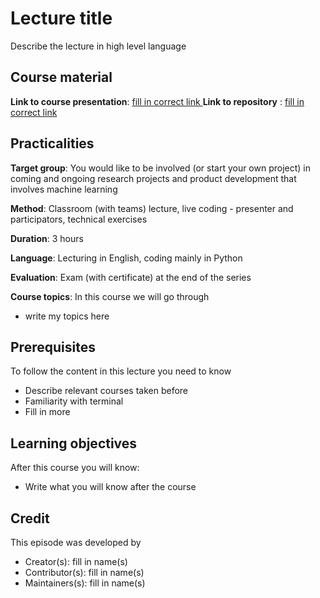 # Lecture title  

Describe the lecture in high level language

## Course material 


**Link to course presentation**: [fill in correct link ]()
**Link to repository** : [fill in correct link]()


## Practicalities 

**Target group**: You would like to be involved (or start your own project) in coming and ongoing research projects and product development that involves machine learning

**Method**: Classroom (with teams) lecture, live coding - presenter and participators, technical exercises

**Duration**: 3 hours

**Language**: Lecturing in English, coding mainly in Python

**Evaluation**: Exam (with certificate) at the end of the series 

**Course topics**: In this course we will go through 
  - write my topics here

## Prerequisites

To follow the content in this lecture you need to know
  - Describe relevant courses taken before
  - Familiarity with terminal
  - Fill in more

## Learning objectives 

After this course you will know:

- Write what you will know after the course

## Credit

This episode was developed by

- Creator(s): fill in name(s)
- Contributor(s): fill in name(s) 
- Maintainers(s): fill in name(s)
